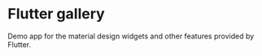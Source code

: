 # Flutter gallery

Demo app for the material design widgets and other features provided by Flutter.

